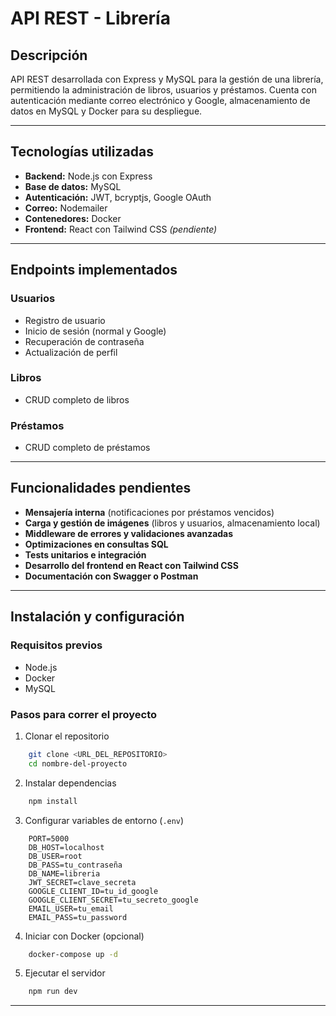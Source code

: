 # API REST - Librería

## Descripción

API REST desarrollada con Express y MySQL para la gestión de una librería, permitiendo la administración de libros, usuarios y préstamos. Cuenta con autenticación mediante correo electrónico y Google, almacenamiento de datos en MySQL y Docker para su despliegue.

---

## Tecnologías utilizadas

- **Backend:** Node.js con Express
- **Base de datos:** MySQL
- **Autenticación:** JWT, bcryptjs, Google OAuth
- **Correo:** Nodemailer
- **Contenedores:** Docker
- **Frontend:** React con Tailwind CSS *(pendiente)*

---

## Endpoints implementados

### Usuarios

- Registro de usuario
- Inicio de sesión (normal y Google)
- Recuperación de contraseña
- Actualización de perfil

### Libros

- CRUD completo de libros

### Préstamos

- CRUD completo de préstamos

---

## Funcionalidades pendientes

- **Mensajería interna** (notificaciones por préstamos vencidos)
- **Carga y gestión de imágenes** (libros y usuarios, almacenamiento local)
- **Middleware de errores y validaciones avanzadas**
- **Optimizaciones en consultas SQL**
- **Tests unitarios e integración**
- **Desarrollo del frontend en React con Tailwind CSS**
- **Documentación con Swagger o Postman**

---

## Instalación y configuración

### Requisitos previos

- Node.js
- Docker
- MySQL

### Pasos para correr el proyecto

1. Clonar el repositorio

```bash
    git clone <URL_DEL_REPOSITORIO>
    cd nombre-del-proyecto
```

2. Instalar dependencias

```bash
    npm install
```

3. Configurar variables de entorno (`.env`)

```env
    PORT=5000
    DB_HOST=localhost
    DB_USER=root
    DB_PASS=tu_contraseña
    DB_NAME=libreria
    JWT_SECRET=clave_secreta
    GOOGLE_CLIENT_ID=tu_id_google
    GOOGLE_CLIENT_SECRET=tu_secreto_google
    EMAIL_USER=tu_email
    EMAIL_PASS=tu_password
```

4. Iniciar con Docker (opcional)

```bash
    docker-compose up -d
```

5. Ejecutar el servidor

```bash
    npm run dev
```

---



